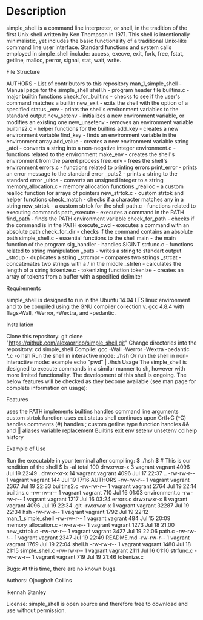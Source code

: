 # Description

simple_shell is a command line interpreter, or shell, in the tradition of the first Unix shell written by Ken Thompson in 1971. This shell is intentionally minimalistic, yet includes the basic functionality of a traditional Unix-like command line user interface. Standard functions and system calls employed in simple_shell include: access, execve, exit, fork, free, fstat, getline, malloc, perror, signal, stat, wait, write.

File Structure

AUTHORS - List of contributors to this repository man_1_simple_shell - Manual page for the simple_shell shell.h - program header file builtins.c - major builtin functions check_for_builtins - checks to see if the user's command matches a builtin new_exit - exits the shell with the option of a specified status _env - prints the shell's environment variables to the standard output new_setenv - initializes a new environment variable, or modifies an existing one new_unsetenv - removes an environment variable builtins2.c - helper functions for the builtins add_key - creates a new environment variable find_key - finds an environment variable in the environment array add_value - creates a new environment variable string _atoi - converts a string into a non-negative integer environment.c - functions related to the environment make_env - creates the shell's environment from the parent process free_env - frees the shell's environment errors.c - functions related to printing errors print_error - prints an error message to the standard error _puts2 - prints a string to the standard error _uitoa - converts an unsigned integer to a string memory_allocation.c - memory allocation functions _realloc - a custom realloc function for arrays of pointers new_strtok.c - custom strtok and helper functions check_match - checks if a character matches any in a string new_strtok - a custom strtok for the shell path.c - functions related to executing commands path_execute - executes a command in the PATH find_path - finds the PATH environment variable check_for_path - checks if the command is in the PATH execute_cwd - executes a command with an absolute path check_for_dir - checks if the command contains an absolute path simple_shell.c - essential functions to the shell main - the main function of the program sig_handler - handles SIGINT strfunc.c - functions related to string manipulation _puts - writes a string to standart output _strdup - duplicates a string _strcmpr - compares two strings _strcat - concatenates two strings with a / in the middle _strlen - calculates the length of a string tokenize.c - tokenizing function tokenize - creates an array of tokens from a buffer with a specified delimiter

Requirements

simple_shell is designed to run in the Ubuntu 14.04 LTS linux environment and to be compiled using the GNU compiler collection v. gcc 4.8.4 with flags-Wall, -Werror, -Wextra, and -pedantic.

Installation

Clone this repository: git clone "https://github.com/alexaorrico/simple_shell.git" Change directories into the repository: cd simple_shell Compile: gcc -Wall -Werror -Wextra -pedantic *.c -o hsh Run the shell in interactive mode: ./hsh Or run the shell in non-interactive mode: example echo "pwd" | ./hsh Usage The simple_shell is designed to execute commands in a similar manner to sh, however with more limited functionality. The development of this shell is ongoing. The below features will be checked as they become available (see man page for complete information on usage):

Features

uses the PATH implements builtins handles command line arguments custom strtok function uses exit status shell continues upon Crtl+C (^C) handles comments (#) handles ; custom getline type function handles && and || aliases variable replacement Builtins exit env setenv unsetenv cd help history

Example of Use

Run the executable in your terminal after compiling: $ ./hsh $ # This is our rendition of the shell $ ls -al total 100 drwxrwxr-x 3 vagrant vagrant 4096 Jul 19 22:49 . drwxr-xr-x 14 vagrant vagrant 4096 Jul 17 22:37 .. -rw-rw-r-- 1 vagrant vagrant 144 Jul 19 17:16 AUTHORS -rw-rw-r-- 1 vagrant vagrant 2367 Jul 19 22:33 builtins2.c -rw-rw-r-- 1 vagrant vagrant 2764 Jul 19 22:14 builtins.c -rw-rw-r-- 1 vagrant vagrant 710 Jul 16 01:03 environment.c -rw-rw-r-- 1 vagrant vagrant 1217 Jul 16 03:24 errors.c drwxrwxr-x 8 vagrant vagrant 4096 Jul 19 22:34 .git -rwxrwxr-x 1 vagrant vagrant 32287 Jul 19 22:34 hsh -rw-rw-r-- 1 vagrant vagrant 1792 Jul 19 22:12 man_1_simple_shell -rw-rw-r-- 1 vagrant vagrant 484 Jul 15 20:09 memory_allocation.c -rw-rw-r-- 1 vagrant vagrant 1273 Jul 18 21:00 new_strtok.c -rw-rw-r-- 1 vagrant vagrant 3427 Jul 19 22:06 path.c -rw-rw-r-- 1 vagrant vagrant 2347 Jul 19 22:49 README.md -rw-rw-r-- 1 vagrant vagrant 1769 Jul 19 22:04 shell.h -rw-rw-r-- 1 vagrant vagrant 1480 Jul 18 21:15 simple_shell.c -rw-rw-r-- 1 vagrant vagrant 2111 Jul 16 01:10 strfunc.c -rw-rw-r-- 1 vagrant vagrant 719 Jul 19 21:46 tokenize.c

Bugs: At this time, there are no known bugs.

Authors: Ojougboh Collins

Ikennah Stanley

License: simple_shell is open source and therefore free to download and use without permission.
